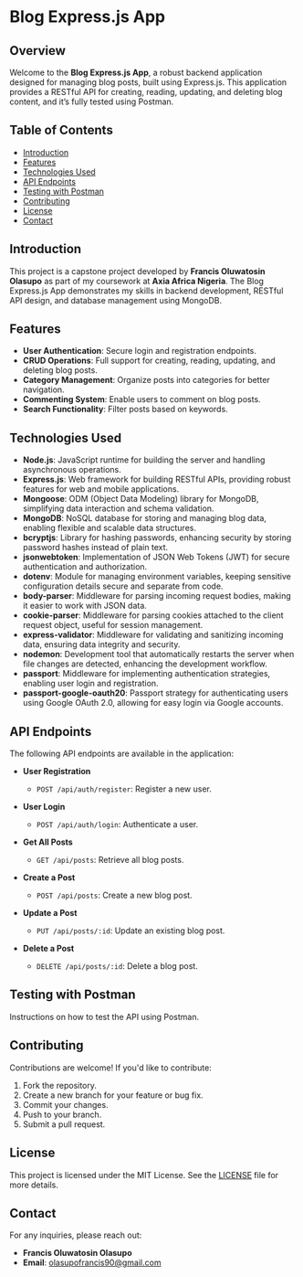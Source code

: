 # Blog Express.js App

## Overview

Welcome to the **Blog Express.js App**, a robust backend application designed for managing blog posts, built using Express.js. This application provides a RESTful API for creating, reading, updating, and deleting blog content, and it’s fully tested using Postman.

## Table of Contents

-   [Introduction](#introduction)
-   [Features](#features)
-   [Technologies Used](#technologies-used)
-   [API Endpoints](#api-endpoints)
-   [Testing with Postman](#testing-with-postman)
-   [Contributing](#contributing)
-   [License](#license)
-   [Contact](#contact)

## Introduction

This project is a capstone project developed by **Francis Oluwatosin Olasupo** as part of my coursework at **Axia Africa Nigeria**. The Blog Express.js App demonstrates my skills in backend development, RESTful API design, and database management using MongoDB.

## Features

-   **User Authentication**: Secure login and registration endpoints.
-   **CRUD Operations**: Full support for creating, reading, updating, and deleting blog posts.
-   **Category Management**: Organize posts into categories for better navigation.
-   **Commenting System**: Enable users to comment on blog posts.
-   **Search Functionality**: Filter posts based on keywords.

## Technologies Used

-   **Node.js**: JavaScript runtime for building the server and handling asynchronous operations.
-   **Express.js**: Web framework for building RESTful APIs, providing robust features for web and mobile applications.
-   **Mongoose**: ODM (Object Data Modeling) library for MongoDB, simplifying data interaction and schema validation.
-   **MongoDB**: NoSQL database for storing and managing blog data, enabling flexible and scalable data structures.
-   **bcryptjs**: Library for hashing passwords, enhancing security by storing password hashes instead of plain text.
-   **jsonwebtoken**: Implementation of JSON Web Tokens (JWT) for secure authentication and authorization.
-   **dotenv**: Module for managing environment variables, keeping sensitive configuration details secure and separate from code.
-   **body-parser**: Middleware for parsing incoming request bodies, making it easier to work with JSON data.
-   **cookie-parser**: Middleware for parsing cookies attached to the client request object, useful for session management.
-   **express-validator**: Middleware for validating and sanitizing incoming data, ensuring data integrity and security.
-   **nodemon**: Development tool that automatically restarts the server when file changes are detected, enhancing the development workflow.
-   **passport**: Middleware for implementing authentication strategies, enabling user login and registration.
-   **passport-google-oauth20**: Passport strategy for authenticating users using Google OAuth 2.0, allowing for easy login via Google accounts.

## API Endpoints

The following API endpoints are available in the application:

-   **User Registration**
    -   `POST /api/auth/register`: Register a new user.
-   **User Login**

    -   `POST /api/auth/login`: Authenticate a user.

-   **Get All Posts**

    -   `GET /api/posts`: Retrieve all blog posts.

-   **Create a Post**

    -   `POST /api/posts`: Create a new blog post.

-   **Update a Post**

    -   `PUT /api/posts/:id`: Update an existing blog post.

-   **Delete a Post**
    -   `DELETE /api/posts/:id`: Delete a blog post.

## Testing with Postman

Instructions on how to test the API using Postman.

## Contributing

Contributions are welcome! If you'd like to contribute:

1. Fork the repository.
2. Create a new branch for your feature or bug fix.
3. Commit your changes.
4. Push to your branch.
5. Submit a pull request.

## License

This project is licensed under the MIT License. See the [LICENSE](LICENSE) file for more details.

## Contact

For any inquiries, please reach out:

-   **Francis Oluwatosin Olasupo**
-   **Email**: olasupofrancis90@gmail.com
